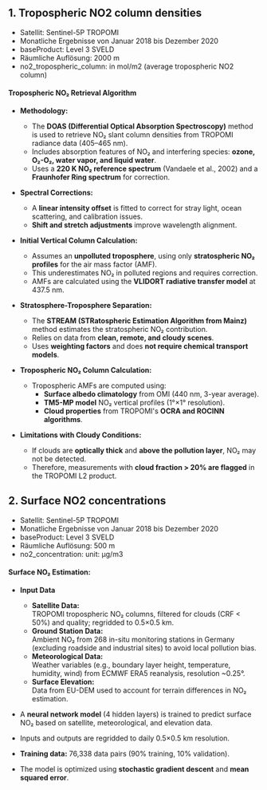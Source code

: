 ## 1. Tropospheric NO2 column densities
- Satellit: Sentinel-5P TROPOMI 
- Monatliche Ergebnisse von Januar 2018 bis Dezember 2020
- baseProduct: Level 3 SVELD
- Räumliche Auflösung: 2000 m 
- no2_tropospheric_column: in mol/m2 (average tropospheric NO2 column)
#### Tropospheric NO₂ Retrieval Algorithm  
- **Methodology:**
	- The **DOAS (Differential Optical Absorption Spectroscopy)** method is used to retrieve NO₂ slant column densities from TROPOMI radiance data (405–465 nm).
	- Includes absorption features of NO₂ and interfering species: **ozone, O₂-O₂, water vapor, and liquid water**.
	- Uses a **220 K NO₂ reference spectrum** (Vandaele et al., 2002) and a **Fraunhofer Ring spectrum** for correction.
	
- **Spectral Corrections:**
    - A **linear intensity offset** is fitted to correct for stray light, ocean scattering, and calibration issues.
    - **Shift and stretch adjustments** improve wavelength alignment.
    
- **Initial Vertical Column Calculation:**
    - Assumes an **unpolluted troposphere**, using only **stratospheric NO₂ profiles** for the air mass factor (AMF).
    - This underestimates NO₂ in polluted regions and requires correction.
    - AMFs are calculated using the **VLIDORT radiative transfer model** at 437.5 nm.
        
- **Stratosphere-Troposphere Separation:**
    - The **STREAM (STRatospheric Estimation Algorithm from Mainz)** method estimates the stratospheric NO₂ contribution.
    - Relies on data from **clean, remote, and cloudy scenes**.
    - Uses **weighting factors** and does **not require chemical transport models**.
        
- **Tropospheric NO₂ Column Calculation:**
    - Tropospheric AMFs are computed using:
        - **Surface albedo climatology** from OMI (440 nm, 3-year average).
        - **TM5-MP model** NO₂ vertical profiles (1°×1° resolution).
        - **Cloud properties** from TROPOMI's **OCRA and ROCINN algorithms**.
            
- **Limitations with Cloudy Conditions:**
    - If clouds are **optically thick** and **above the pollution layer**, NO₂ may not be detected.
    - Therefore, measurements with **cloud fraction > 20% are flagged** in the TROPOMI L2 product.
## 2. Surface NO2 concentrations
- Satellit: Sentinel-5P TROPOMI 
- Monatliche Ergebnisse von Januar 2018 bis Dezember 2020
- baseProduct: Level 3 SVELD
- Räumliche Auflösung: 500 m 
- no2_concentration: unit: μg/m3 

#### Surface NO₂ Estimation:
- **Input Data**
	- **Satellite Data:**  
	    TROPOMI tropospheric NO₂ columns, filtered for clouds (CRF < 50%) and quality; regridded to 0.5×0.5 km.
	- **Ground Station Data:**  
	    Ambient NO₂ from 268 in-situ monitoring stations in Germany (excluding roadside and industrial sites) to avoid local pollution bias.
	- **Meteorological Data:**  
	    Weather variables (e.g., boundary layer height, temperature, humidity, wind) from ECMWF ERA5 reanalysis, resolution ~0.25°.
	- **Surface Elevation:**  
	    Data from EU-DEM used to account for terrain differences in NO₂ estimation.
	    
- A **neural network model** (4 hidden layers) is trained to predict surface NO₂ based on satellite, meteorological, and elevation data.
- Inputs and outputs are regridded to daily 0.5×0.5 km resolution.
- **Training data:** 76,338 data pairs (90% training, 10% validation).
- The model is optimized using **stochastic gradient descent** and **mean squared error**.